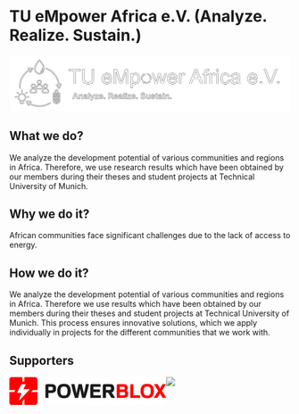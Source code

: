 # TU eMpower Africa e.V. (Analyze. Realize. Sustain.)
<img src="logo/logo-white-border-black.svg" />

## What we do?
We analyze the development potential of various communities and regions in Africa. Therefore, we use research results which have been obtained by our members during their theses and student projects at Technical University of Munich.

## Why we do it?
African communities face significant challenges due to the lack of access to energy.

## How we do it?
We analyze the development potential of various communities and regions in Africa. Therefore we use results which have been obtained by our members during their theses and student projects at Technical University of Munich. This process ensures innovative solutions, which we apply individually in projects for the different communities that we work with.

## Supporters
<div style="display: flex; flex-wrap: wrap;">
<a href="https://power-blox.com/" target="_blank">
<img src="/supporters/powerblox.svg" height="50"/>
</a>
<a href="https://www.wfp.org/" target="_blank">
<img src="/supporters/wpf.svg" height="50"/>
</a>
</div>